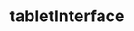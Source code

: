 ---
title: tabletInterface
taxonomy:
    category:
        - docs
visible: true
highlight:
    enabled: false
---